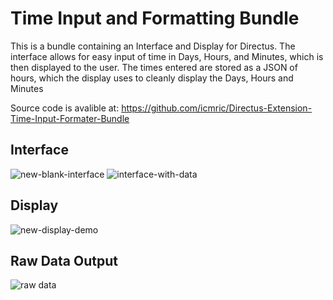<h1>Time Input and Formatting Bundle</h1>
This is a bundle containing an Interface and Display for Directus.
The interface allows for easy input of time in Days, Hours, and Minutes, which is then displayed to the user.
The times entered are stored as a JSON of hours, which the display uses to cleanly display the Days, Hours and Minutes

Source code is avalible at: https://github.com/icmric/Directus-Extension-Time-Input-Formater-Bundle

<h2>Interface</h2>

![new-blank-interface](https://github.com/icmric/Directus-Extension-Time-Input-Formater-Bundle/assets/108448521/00399759-c3ba-4b6d-a366-611e4d9d4af9)
![interface-with-data](https://github.com/icmric/Directus-Extension-Time-Input-Formater-Bundle/assets/108448521/5508384f-458d-4e1a-aad1-d88664786354)

<h2>Display</h2>

![new-display-demo](https://github.com/icmric/Directus-Extension-Time-Input-Formater-Bundle/assets/108448521/c2b6e2bd-2eb0-4064-8082-a957fe074f7e)

<h2>Raw Data Output</h2>

![raw data](https://github.com/icmric/Directus-Extension-Time-Input-Formater-Bundle/assets/108448521/7bbb78c7-18bb-47d7-bbd7-379bddbd456e)
